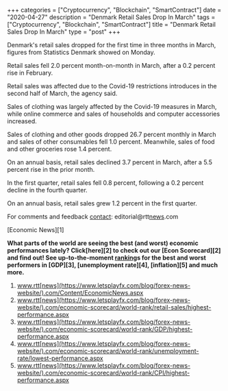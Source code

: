 +++
categories = ["Cryptocurrency", "Blockchain", "SmartContract"]
date = "2020-04-27"
description = "Denmark Retail Sales Drop In March"
tags = ["Cryptocurrency", "Blockchain", "SmartContract"]
title = "Denmark Retail Sales Drop In March"
type = "post"
+++

Denmark's retail sales dropped for the first time in three months in
March, figures from Statistics Denmark showed on Monday.

Retail sales fell 2.0 percent month-on-month in March, after a 0.2
percent rise in February.

Retail sales was affected due to the Covid-19 restrictions introduces in
the second half of March, the agency said.

Sales of clothing was largely affected by the Covid-19 measures in
March, while online commerce and sales of households and computer
accessories increased.

Sales of clothing and other goods dropped 26.7 percent monthly in March
and sales of other consumables fell 1.0 percent. Meanwhile, sales of
food and other groceries rose 1.4 percent.

On an annual basis, retail sales declined 3.7 percent in March, after a
5.5 percent rise in the prior month.

In the first quarter, retail sales fell 0.8 percent, following a 0.2
percent decline in the fourth quarter.

On an annual basis, retail sales grew 1.2 percent in the first quarter.

For comments and feedback [contact](https://www.playgroundfx.com/contact/): editorial@rtt[news](https://www.letsplayfx.com/blog/forex-news-website/).com

[Economic News][1]

 **What parts of the world are seeing the best (and worst) economic
performances lately? Click[here][2] to check out our [Econ Scorecard][2]
and find out! See up-to-the-moment [ranking](https://www.playgroundfx.com/blog/crypto-exchange-ranking/)s for the best and worst
performers in [GDP][3], [unemployment rate][4], [inflation][5] and much
more.**

   1. www.rtt[news](https://www.letsplayfx.com/blog/forex-news-website/).com/Content/EconomicNews.aspx
   2. www.rtt[news](https://www.letsplayfx.com/blog/forex-news-website/).com/economic-scorecard/world-rank/retail-sales/highest-performance.aspx
   3. www.rtt[news](https://www.letsplayfx.com/blog/forex-news-website/).com/economic-scorecard/world-rank/GDP/highest-performance.aspx
   4. www.rtt[news](https://www.letsplayfx.com/blog/forex-news-website/).com/economic-scorecard/world-rank/unemployment-rate/lowest-performance.aspx
   5. www.rtt[news](https://www.letsplayfx.com/blog/forex-news-website/).com/economic-scorecard/world-rank/CPI/highest-performance.aspx